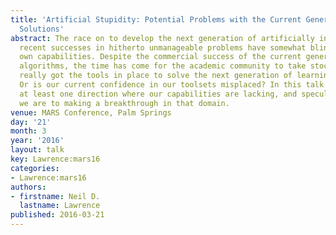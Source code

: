 ```yaml
---
title: 'Artificial Stupidity: Potential Problems with the Current Generation of ''Intelligent''
  Solutions'
abstract: The race on to develop the next generation of artificially intelligent algorithms,
  recent successes in hitherto unmanageable problems have somewhat blinded us to our
  own capabilities. Despite the commercial success of the current generation of learning
  algorithms, the time has come for the academic community to take stock. Have we
  really got the tools in place to solve the next generation of learning problems?
  Or is our current confidence in our toolsets misplaced? In this talk we’ll develop
  at least one direction where our capabilities are lacking, and speculate how close
  we are to making a breakthrough in that domain.
venue: MARS Conference, Palm Springs
day: '21'
month: 3
year: '2016'
layout: talk
key: Lawrence:mars16
categories:
- Lawrence:mars16
authors:
- firstname: Neil D.
  lastname: Lawrence
published: 2016-03-21
---
```


